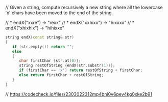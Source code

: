 // Given a string, compute recursively a new string where all the lowercase 'x' chars have been moved to the end of the string.

// * endX("xxre") → "rexx"
// * endX("xxhixx") → "hixxxx"
// * endX("xhixhix") → "hihixxx"

```cpp
string endX(const string& str)
{
   if (str.empty()) return "";
   else
   {
      char firstChar {str.at(0)};
      string restOfString {endX(str.substr(1))};
      if (firstChar == 'x') return restOfString + firstChar;
      else return firstChar + restOfString;
   }
}
```

// https://codecheck.io/files/2303022312mp4bni0v6pev4kg0xke2b91